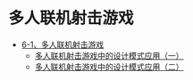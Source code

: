 # 多人联机射击游戏


   * [6-1、多人联机射击游戏](多人联机射击游戏.md)
       * [多人联机射击游戏中的设计模式应用（一）](多人联机射击游戏中的设计模式应用（一）.md)
       * [多人联机射击游戏中的设计模式应用（二）](多人联机射击游戏中的设计模式应用（二）.md)